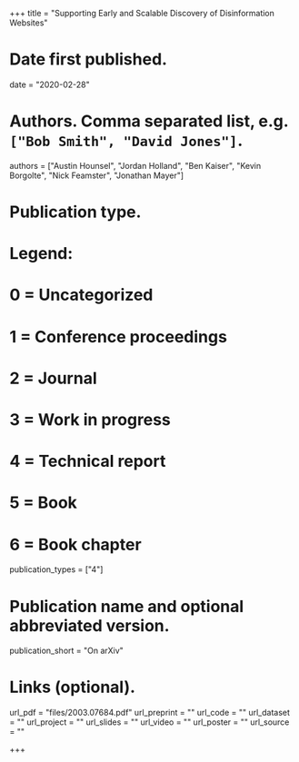 +++
title = "Supporting Early and Scalable Discovery of Disinformation Websites"

# Date first published.
date = "2020-02-28"

# Authors. Comma separated list, e.g. `["Bob Smith", "David Jones"]`.
authors = ["Austin Hounsel", "Jordan Holland", "Ben Kaiser", "Kevin Borgolte", "Nick Feamster", "Jonathan Mayer"]

# Publication type.
# Legend:
# 0 = Uncategorized
# 1 = Conference proceedings
# 2 = Journal
# 3 = Work in progress
# 4 = Technical report
# 5 = Book
# 6 = Book chapter
publication_types = ["4"]

# Publication name and optional abbreviated version.
publication_short = "On arXiv"

# Links (optional).
url_pdf = "files/2003.07684.pdf"
url_preprint = ""
url_code = ""
url_dataset = ""
url_project = ""
url_slides = ""
url_video = ""
url_poster = ""
url_source = ""

+++